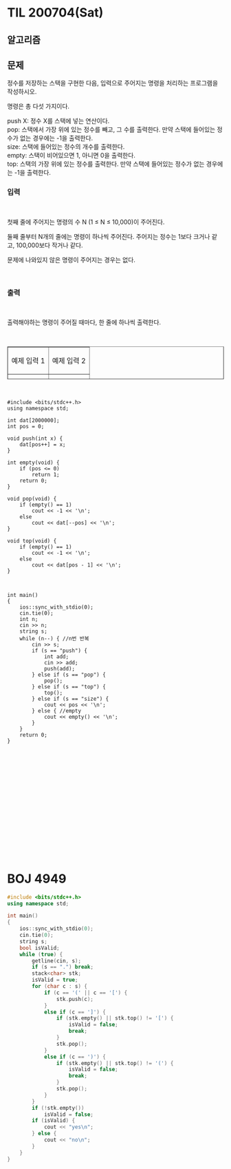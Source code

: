 # TIL 200704(Sat)

## 알고리즘



## 문제

정수를 저장하는 스택을 구현한 다음, 입력으로 주어지는 명령을 처리하는 프로그램을 작성하시오.

명령은 총 다섯 가지이다.

push X: 정수 X를 스택에 넣는 연산이다.  
pop: 스택에서 가장 위에 있는 정수를 빼고, 그 수를 출력한다. 만약 스택에 들어있는 정수가 없는 경우에는 -1을 출력한다.  
size: 스택에 들어있는 정수의 개수를 출력한다.  
empty: 스택이 비어있으면 1, 아니면 0을 출력한다.  
top: 스택의 가장 위에 있는 정수를 출력한다. 만약 스택에 들어있는 정수가 없는 경우에는 -1을 출력한다.

###   
### 입력

<br>


첫째 줄에 주어지는 명령의 수 N (1 ≤ N ≤ 10,000)이 주어진다.

둘째 줄부터 N개의 줄에는 명령이 하나씩 주어진다. 주어지는 정수는 1보다 크거나 같고, 100,000보다 작거나 같다.

문제에 나와있지 않은 명령이 주어지는 경우는 없다.

<br>



### 출력

<br>

출력해야하는 명령이 주어질 때마다, 한 줄에 하나씩 출력한다.

<br>



<table style="border-collapse: collapse; width: 100%; height: 76px;" border="1"><tbody><tr style="height: 19px;"><td style="width: 50%; height: 19px;"><span style="">예제 입력 1</span></td><td style="width: 50%; height: 19px;"><p>예제 입력 2</p></td></tr><tr style="height: 19px;"><td style="width: 50%; height: 19px;"><p>14<br>push 1<br>push 2<br>top<br>size<br>empty<br>pop<br>pop<br>pop<br>size<br>empty<br>pop<br>push 3<br>empty<br>top</p></td><td style="width: 50%; height: 19px;"><span style="">7</span><br><span style=";">pop</span><br><span style="">top</span><br><span style="">push 123</span><br><span style="">top</span><br><span style="">pop</span><br><span style="">top</span><br><span style="">pop</span></td></tr><tr style="height: 19px;"><td style="width: 50%; height: 19px;"><p>예제 출력 1</p></td><td style="width: 50%; height: 19px;"><span>예제 출력 2</span></td></tr><tr style="height: 19px;"><td style="width: 50%; height: 19px;"><span >2</span><br><span >2</span><br><span >0</span><br><span >2</span><br><span>1</span><br><span >-1</span><br><span >0</span><br><span>1</span><br><span >-1</span><br><span >0</span><br><span >3</span></td><td style="width: 50%; height: 19px;"><p>-1<br>-1<br>123<br>123<br>-1<br>-1</p></td></tr></tbody></table>

<br>





```
#include <bits/stdc++.h>
using namespace std;

int dat[2000000];
int pos = 0;

void push(int x) {
    dat[pos++] = x;        
}

int empty(void) {
    if (pos <= 0)
        return 1;
    return 0;
}

void pop(void) {
    if (empty() == 1)
        cout << -1 << '\n';
    else
        cout << dat[--pos] << '\n';
}

void top(void) {
    if (empty() == 1)
        cout << -1 << '\n';
    else
        cout << dat[pos - 1] << '\n';
}



int main()
{
    ios::sync_with_stdio(0);
    cin.tie(0);
    int n;
    cin >> n;
    string s;
    while (n--) { //n번 반복
        cin >> s;
        if (s == "push") {
            int add;
            cin >> add;
            push(add);
        } else if (s == "pop") {
            pop();
        } else if (s == "top") {
            top();
        } else if (s == "size") {
            cout << pos << '\n';
        } else { //empty 
            cout << empty() << '\n';
        }
    }
    return 0;
}
```

<br><br><br><br><br>
-------------------------------------------------------
<br><br><br><br><br>
# BOJ 4949

```c++
#include <bits/stdc++.h>
using namespace std;

int main()
{
    ios::sync_with_stdio(0);
    cin.tie(0);
    string s;
    bool isValid;
    while (true) {
        getline(cin, s);
        if (s == ".") break;
        stack<char> stk;
        isValid = true;
        for (char c : s) {
            if (c == '(' || c == '[') {
                stk.push(c);
            }
            else if (c == ']') {
                if (stk.empty() || stk.top() != '[') {
                    isValid = false;
                    break;
                }
                stk.pop();
            }
            else if (c == ')') {
                if (stk.empty() || stk.top() != '(') {
                    isValid = false;
                    break;
                }
                stk.pop();
            }
        }
        if (!stk.empty())
            isValid = false;
        if (isValid) {
            cout << "yes\n";
        } else {
            cout << "no\n";
        }
    }
}
```

